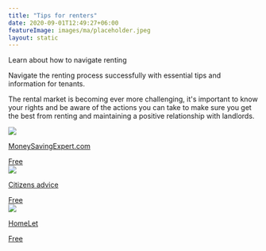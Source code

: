```yaml
---
title: "Tips for renters"
date: 2020-09-01T12:49:27+06:00
featureImage: images/ma/placeholder.jpeg
layout: static
---
```


Learn about how to navigate renting

Navigate the renting process successfully with essential tips and information for tenants.

The rental market is becoming ever more challenging, it's important to know your rights and be aware of the actions you can take to make sure you get the best from renting and maintaining a positive relationship with landlords.

<a class="ma-link" href="https://www.moneysavingexpert.com/mortgages/rent-a-property/"><div class="ma-card ma-card-Wealth"><div class="ma-icon"><img src ="/images/icon-check.png"/></div><div class="ma-name"><p>MoneySavingExpert.com</p></div><div class="ma-paid-text"><span>Free </span></div></div></a><a class="ma-link" href="https://www.citizensadvice.org.uk/housing/renting-a-home/"><div class="ma-card ma-card-Wealth"><div class="ma-icon"><img src ="/images/icon-check.png"/></div><div class="ma-name"><p>Citizens advice</p></div><div class="ma-paid-text"><span>Free </span></div></div></a><a class="ma-link" href="https://homelet.co.uk/tenants/tips-for-tenants"><div class="ma-card ma-card-Wealth"><div class="ma-icon"><img src ="/images/icon-check.png"/></div><div class="ma-name"><p>HomeLet</p></div><div class="ma-paid-text"><span>Free </span></div></div></a>  

<br/><br/>






